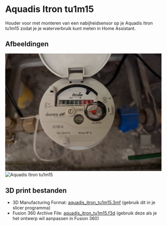 # Aquadis Itron tu1m15

Houder voor met monteren van een nabijheidsensor op je Aquadis Itron tu1m15 zodat je je waterverbruik kunt meten in Home Assistant.

## Afbeeldingen
<img src="aquadis_itron_tu1m15.jpg" alt="Aquadis Itron tu1m15" width="500"/>
<img src="sensor_op_aquadis_itron_tu1m15.png" alt="Aquadis Itron tu1m15" width="500"/>

## 3D print bestanden
- 3D Manufacturing Format: [aquadis_itron_tu1m15.3mf](aquadis_itron_tu1m15.3mf) (gebruik dit in je slicer programma)
- Fusion 360 Archive File: [aquadis_itron_tu1m15.f3d](aquadis_itron_tu1m15.f3d) (gebruik deze als je het ontwerp wil aanpassen in Fusion 360)

